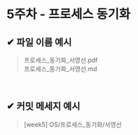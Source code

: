 # 5주차 - 프로세스 동기화

## ✔ 파일 이름 예시

> 프로세스_동기화_서영선.pdf<br>
> 프로세스_동기화_서영선.md

<br>

## ✔ 커밋 메세지 예시

> [week5] OS/프로세스_동기화/서영선
